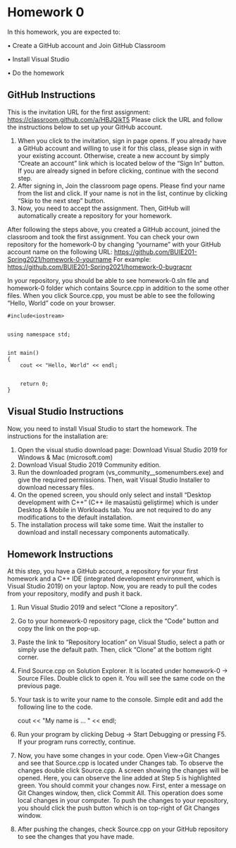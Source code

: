 # Homework 0

In this homework, you are expected to:

•	Create a GitHub account and Join GitHub Classroom

•	Install Visual Studio

•	Do the homework

## GitHub Instructions
This is the invitation URL for the first assignment: https://classroom.github.com/a/HBJQikT5 Please click the URL and follow the instructions below to set up your GitHub account.
1.	When you click to the invitation, sign in page opens. If you already have a GitHub account and willing to use it for this class, please sign in with your existing account. Otherwise, create a new account by simply “Create an account” link which is located below of the “Sign In” button. If you are already signed in before clicking, continue with the second step.
2.	After signing in, Join the classroom page opens. Please find your name from the list and click. If your name is not in the list, continue by clicking “Skip to the next step” button. 
3.	Now, you need to accept the assignment. Then, GitHub will automatically create a repository for your homework.

After following the steps above, you created a GitHub account, joined the classroom and took the first assignment. You can check your own repository for the homework-0 by changing “yourname” with your GitHub account name on the following URL:
https://github.com/BUIE201-Spring2021/homework-0-yourname
For example: https://github.com/BUIE201-Spring2021/homework-0-bugracnr

In your repository, you should be able to see homework-0.sln file and homework-0 folder which contains Source.cpp in addition to the some other files. When you click Source.cpp, you must be able to see the following “Hello, World” code on your browser.



	#include<iostream>
	

	using namespace std;
	

	int main()
	{
		cout << "Hello, World" << endl;
	

		return 0;
	}


## Visual Studio Instructions
Now, you need to install Visual Studio to start the homework. The instructions for the installation are: 
1.	Open the visual studio download page: Download Visual Studio 2019 for Windows & Mac (microsoft.com) 
2.	Download Visual Studio 2019 Community edition.
3.	Run the downloaded program (vs_community__somenumbers.exe) and give the required permissions. Then, wait Visual Studio Installer to download necessary files.
4.	On the opened screen, you should only select and install “Desktop development with C++” (C++ ile masaüstü geliştirme) which is under Desktop & Mobile in Workloads tab. You are not required to do any modifications to the default installation. 
5.	The installation process will take some time. Wait the installer to download and install necessary components automatically. 

## Homework Instructions
At this step, you have a GitHub account, a repository for your first homework and a C++ IDE (integrated development environment, which is Visual Studio 2019) on your laptop. Now, you are ready to pull the codes from your repository, modify and push it back. 
1.	Run Visual Studio 2019 and select “Clone a repository”.
2.	Go to your homework-0 repository page, click the “Code” button and copy the link on the pop-up. 
3.	Paste the link to “Repository location” on Visual Studio, select a path or simply use the default path. Then, click “Clone” at the bottom right corner. 
4.	Find Source.cpp on Solution Explorer. It is located under homework-0 -> Source Files. Double click to open it. You will see the same code on the previous page.
5.	Your task is to write your name to the console. Simple edit and add the following line to the code.
	
	cout << "My name is … " << endl;
	
6.	Run your program by clicking Debug -> Start Debugging or pressing F5. If your program runs correctly, continue.  
7.	Now, you have some changes in your code. Open View->Git Changes and see that Source.cpp is located under Changes tab. To observe the changes double click Source.cpp. A screen showing the changes will be opened. Here, you can observe the line added at Step 5 is highlighted green. You should commit your changes now. First, enter a message on Git Changes window, then, click Commit All. This operation does some local changes in your computer. To push the changes to your repository, you should click the push button which is on top-right of Git Changes window. 
8.	After pushing the changes, check Source.cpp on your GitHub repository to see the changes that you have made. 


 



